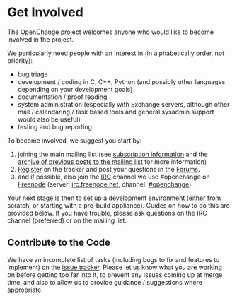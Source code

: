 # Get Involved #

The OpenChange project welcomes anyone who would like to become
involved in the project. 

We particularly need people with an interest in (in alphabetically
order, not priority):

- bug triage
- development / coding in C, C++, Python (and possibly other languages
  depending on your development goals)
- documentation / proof reading
- system administration (especially with Exchange servers, although
  other mail / calendaring / task based tools and general sysadmin
  support would also be useful)
- testing and bug reporting

To become involved, we suggest you start by:

1. joining the main mailing list (see [subscription
information](http://mailman.openchange.org/listinfo/devel) and the
[archive of previous posts to the mailing
list](http://mailman.openchange.org/pipermail/devel/) for more
information)
2. [Register](http://tracker.openchange.org/account/register) on the tracker and post your questions in the [Forums](http://tracker.openchange.org/projects/openchange/boards).
3. and if possible, also join the [IRC](http://en.wikipedia.org/wiki/Internet_Relay_Chat) channel we use #openchange on [Freenode](http://freenode.net) (server: [irc.freenode.net](irc://irc.freenode.net), channel: [#openchange](irc://irc.freenode.net/openchange)).

Your next stage is then to set up a development environment (either
from scratch, or starting with a pre-build appliance). Guides on how
to do this are provided below. If you have trouble, please ask
questions on the IRC channel (preferred) or on the mailing list.

## Contribute to the Code ##

We have an incomplete list of tasks (including bugs to fix and
features to implement) on the [issue
tracker](http://tracker.openchange.org/projects/openchange/issues). Please
let us know what you are working on before getting too far into it, to
prevent any issues coming up at merge time, and also to allow us to
provide guidance / suggestions where appropriate.

